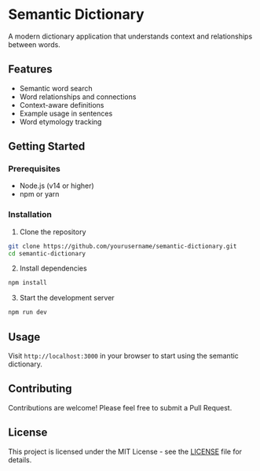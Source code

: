 # Semantic Dictionary

A modern dictionary application that understands context and relationships between words.

## Features

- Semantic word search
- Word relationships and connections
- Context-aware definitions
- Example usage in sentences
- Word etymology tracking

## Getting Started

### Prerequisites

- Node.js (v14 or higher)
- npm or yarn

### Installation

1. Clone the repository

```bash
git clone https://github.com/yourusername/semantic-dictionary.git
cd semantic-dictionary
```

2. Install dependencies

```bash
npm install
```

3. Start the development server

```bash
npm run dev
```

## Usage

Visit `http://localhost:3000` in your browser to start using the semantic dictionary.

## Contributing

Contributions are welcome! Please feel free to submit a Pull Request.

## License

This project is licensed under the MIT License - see the [LICENSE](LICENSE) file for details.

